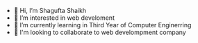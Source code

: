 - 👋 Hi, I’m Shagufta Shaikh
- 👀 I’m interested in web develoment
- 🌱 I’m currently learning in Third Year of Computer Enginerring
- 💞️ I'm looking to collaborate to web develompment company

<!---
Shagufta Shaikh is a ✨ special ✨ repository because its `README.md` (this file) appears on your GitHub profile.
You can click the Preview link to take a look at your changes.
--->
